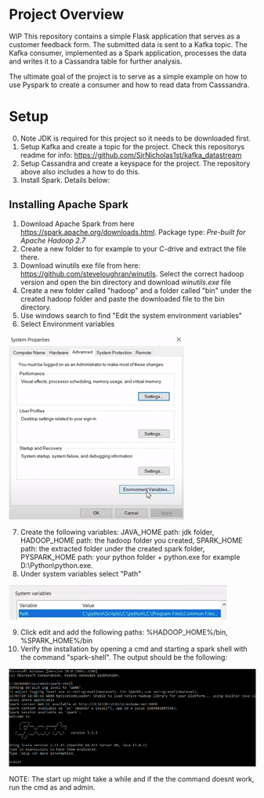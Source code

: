 # Project Overview
WIP This repository contains a simple Flask application that serves as a customer feedback form. The submitted data is sent to a Kafka topic. The Kafka consumer, implemented as a Spark application, processes the data and writes it to a Cassandra table for further analysis.

The ultimate goal of the project is to serve as a simple example on how to use Pyspark to create a consumer and how to read data from Casssandra.


# Setup 

0. Note JDK is required for this project so it needs to be downloaded first.
1. Setup Kafka and create a topic for the project. Check this repositorys readme for info: https://github.com/SirNicholas1st/kafka_datastream
2. Setup Cassandra and create a keyspace for the project. The repository above also includes a how to do this.
3. Install Spark. Details below:

## Installing Apache Spark

1. Download Apache Spark from here https://spark.apache.org/downloads.html. Package type: *Pre-built for Apache Hadoop 2.7*
2. Create a new folder to for example to your C-drive and extract the file there.
3. Download winutils exe file from here: https://github.com/steveloughran/winutils. Select the correct hadoop version and open the bin directory and download *winutils.exe* file
4. Create a new folder called "hadoop" and a folder called "bin" under the created hadoop folder and paste the downloaded file to the bin directory.
5. Use windows search to find "Edit the system environment variables"
6. Select Environment variables

![EnvVars](Pics/environment_vars_1.png)

7. Create the following variables: JAVA_HOME path: jdk folder, HADOOP_HOME path: the hadoop folder you created, SPARK_HOME path: the extracted folder under the created spark folder, PYSPARK_HOME path: your python folder + python.exe for example D:\Python\python.exe.
8. Under system variables select "Path"

![path](Pics/path.png)

9. Click edit and add the following paths: %HADOOP_HOME%/bin, %SPARK_HOME%/bin
10. Verify the installation by opening a cmd and starting a spark shell with the command "spark-shell". The output should be the following:

![SparkShell](Pics/spark_shell.png)

NOTE: The start up might take a while and if the the command doesnt work, run the cmd as and admin.
